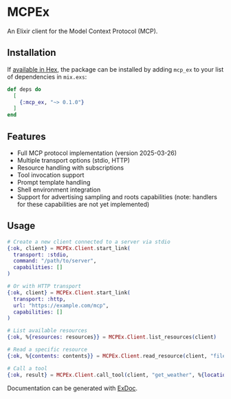 # MCPEx

An Elixir client for the Model Context Protocol (MCP).

## Installation

If [available in Hex](https://hex.pm/docs/publish), the package can be installed
by adding `mcp_ex` to your list of dependencies in `mix.exs`:

```elixir
def deps do
  [
    {:mcp_ex, "~> 0.1.0"}
  ]
end
```

## Features

* Full MCP protocol implementation (version 2025-03-26)
* Multiple transport options (stdio, HTTP)
* Resource handling with subscriptions
* Tool invocation support
* Prompt template handling
* Shell environment integration
* Support for advertising sampling and roots capabilities (note: handlers for these capabilities are not yet implemented)

## Usage

```elixir
# Create a new client connected to a server via stdio
{:ok, client} = MCPEx.Client.start_link(
  transport: :stdio,
  command: "/path/to/server",
  capabilities: []
)

# Or with HTTP transport
{:ok, client} = MCPEx.Client.start_link(
  transport: :http,
  url: "https://example.com/mcp",
  capabilities: []
)

# List available resources
{:ok, %{resources: resources}} = MCPEx.Client.list_resources(client)

# Read a specific resource
{:ok, %{contents: contents}} = MCPEx.Client.read_resource(client, "file:///path/to/resource")

# Call a tool
{:ok, result} = MCPEx.Client.call_tool(client, "get_weather", %{location: "New York"})
```

Documentation can be generated with [ExDoc](https://github.com/elixir-lang/ex_doc).